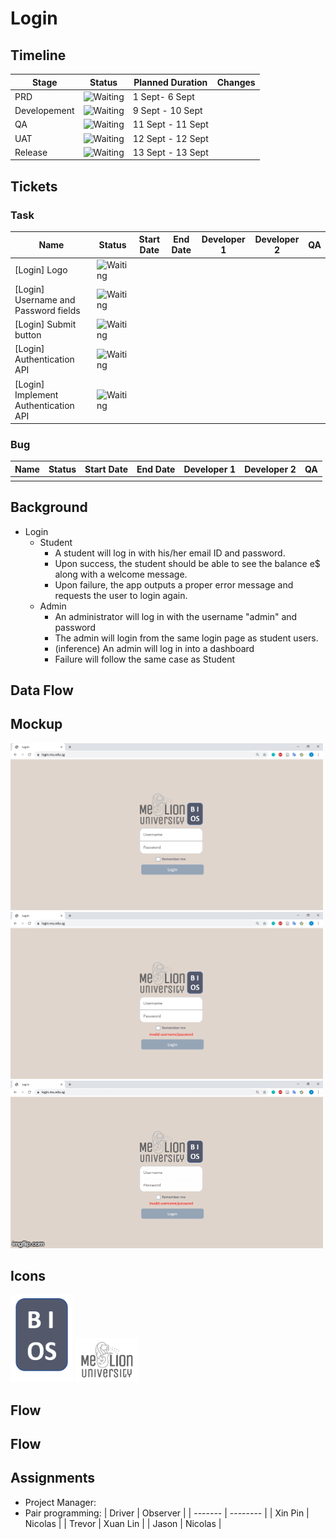 # Login
## Timeline

| Stage        | Status                                                 | Planned Duration  | Changes |
| ------------ | ------------------------------------------------------ | ----------------- | ------- |
| PRD          | ![Waiting](https://img.shields.io/badge/-Waiting-grey) | 1 Sept- 6 Sept    |         |
| Developement | ![Waiting](https://img.shields.io/badge/-Waiting-grey) | 9 Sept - 10 Sept  |         |
| QA           | ![Waiting](https://img.shields.io/badge/-Waiting-grey) | 11 Sept - 11 Sept |         |
| UAT          | ![Waiting](https://img.shields.io/badge/-Waiting-grey) | 12 Sept - 12 Sept |         |
| Release      | ![Waiting](https://img.shields.io/badge/-Waiting-grey) | 13 Sept - 13 Sept |         |

## Tickets
### Task
| Name                                 | Status                                                 | Start Date | End Date | Developer 1 | Developer 2 | QA  |
| ------------------------------------ | ------------------------------------------------------ | ---------- | -------- | ----------- | ----------- | --- |
| [Login] Logo                         | ![Waiting](https://img.shields.io/badge/-Waiting-grey) |            |          |             |             |     |
| [Login] Username and Password fields | ![Waiting](https://img.shields.io/badge/-Waiting-grey) |            |          |             |             |     |
| [Login] Submit button                | ![Waiting](https://img.shields.io/badge/-Waiting-grey) |            |          |             |             |     |
| [Login] Authentication API           | ![Waiting](https://img.shields.io/badge/-Waiting-grey) |            |          |             |             |     |
| [Login] Implement Authentication API | ![Waiting](https://img.shields.io/badge/-Waiting-grey) |            |          |             |             |     |

### Bug
| Name | Status | Start Date | End Date | Developer 1 | Developer 2 | QA  |
| ---- | ------ | ---------- | -------- | ----------- | ----------- | --- |
|      |        |            |          |             |             |     |

## Background
- Login
  - Student
    - A student will log in with his/her email ID and password.
    - Upon success, the student should be able to see the balance e$ along with a welcome message.
    - Upon failure, the app outputs a proper error message and requests the user to login again.
  - Admin
    - An administrator will log in with the username "admin" and password
    - The admin will login from the same login page as student users.
    - (inference) An admin will log in into a dashboard
    - Failure will follow the same case as Student

## Data Flow

## Mockup
<img src="Login.png" width="500">
<img src="img\Login_Fail.png" width="500">
<img src="img\Login_Page.gif" width="500">


## Icons
<img src="img\BIOS.png" width="100">
<img src="img\MU.png" width="100">

## Flow
## Flow

## Assignments
- Project Manager:
- Pair programming:
  | Driver  | Observer |
  | ------- | -------- |
  | Xin Pin | Nicolas  |
  | Trevor  | Xuan Lin |
  | Jason   | Nicolas  |